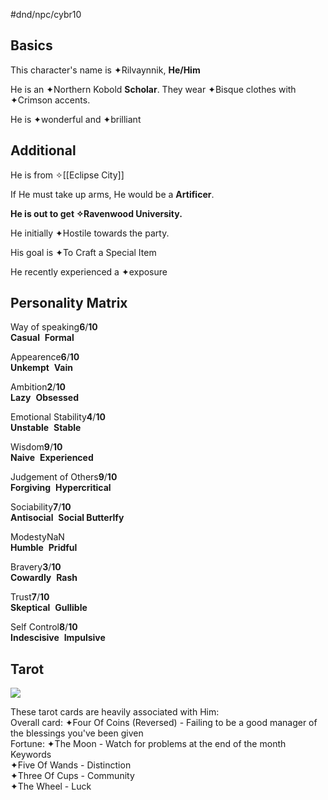 #dnd/npc/cybr10 

## Basics

This character's name is ✦Rilvaynnik, **He/Him**

He is an ✦Northern Kobold **Scholar**. They wear ✦Bisque clothes with ✦Crimson accents.

He is ✦wonderful and ✦brilliant

## Additional

He is from ✧[[Eclipse City]]

If He must take up arms, He would be a **Artificer**.

**He is out to get ✧Ravenwood University.**

He initially ✦Hostile towards the party.

His goal is ✦To Craft a Special Item

He recently experienced a ✦exposure

## Personality Matrix

Way of speaking**6**/**10**  
**Casual**  **Formal**

Appearence**6**/**10**  
**Unkempt**  **Vain**

Ambition**2**/**10**  
**Lazy**  **Obsessed**

Emotional Stability**4**/**10**  
**Unstable**  **Stable**

Wisdom**9**/**10**  
**Naive**  **Experienced**

Judgement of Others**9**/**10**  
**Forgiving**  **Hypercritical**

Sociability**7**/**10**  
**Antisocial**  **Social Butterlfy**

ModestyNaN  
**Humble**  **Pridful**

Bravery**3**/**10**  
**Cowardly**  **Rash**

Trust**7**/**10**  
**Skeptical**  **Gullible**

Self Control**8**/**10**  
**Indescisive**  **Impulsive**

## Tarot

![](https://i.imgur.com/EyCAclD.png)

These tarot cards are heavily associated with Him:  
Overall card: ✦Four Of Coins (Reversed) - Failing to be a good manager of the blessings you've been given  
Fortune: ✦The Moon - Watch for problems at the end of the month  
Keywords  
✦Five Of Wands - Distinction  
✦Three Of Cups - Community  
✦The Wheel - Luck